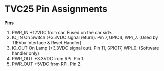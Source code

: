 # TVC25 Pin Assignments

**Pins**
1. PWR_IN +12VDC from car. Fused on the car side.
2. IO_IN On Switch (+3.3VDC signal return). Pin 7, GPIO4, WPi_7. (Used by TIEVox Interface & Reset Handler)
3. IO_OUT On Lamp (+3.3VDC signal out). Pin 11, GPIO17, WPi_0. (Software handler only)
4. PWR_OUT +3.3VDC from RPi. Pin 1.
5. PWR_OUT +5VDC from RPi. Pin 2.

